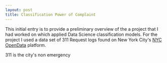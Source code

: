 ```yaml
---
layout: post
title: Classification Power of Complaint
---
```


This initial entry is to provide a preliminary overview of the a project that I had worked on which applied Data Science classification models.  For the project I used a data set of 311 Request logs found on  New York City's [NYC OpenData](https://opendata.cityofnewyork.us/) platform.

311 is the city's non emergency 
